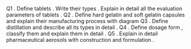  
Q1 . Define tablets . Write their types . Explain in detail all the evaluation parameters of tablets . Q2 . Define hard gelatin and soft gelatin capsules and explain their manufacturing process with diagram Q3 . Define distillation and describe all its types in detail . Q4 . Define dosage form , classify them and explain them in detail . Q5 . Explain in detail pharmaceutical aerosols with construction and formulation .
